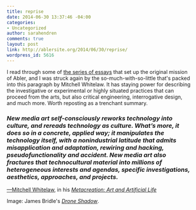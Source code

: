 ```yaml
---
title: reprise
date: 2014-06-30 13:37:46 -04:00
categories:
- Uncategorized
author: sarahendren
comments: true
layout: post
link: http://ablersite.org/2014/06/30/reprise/
wordpress_id: 5616
---
```


I read through some of [the series of essays](http://ablersite.org/category/new-here/) that set up the original mission of Abler, and I was struck again by the so-much-with-so-little that's packed into this paragraph by Mitchell Whitelaw. It has staying power for describing the investigative or experimental or highly situated practices that can proceed from the arts, but also critical engineering, interrogative design, and much more. Worth reposting as a trenchant summary.


### _New media art self-consciously reworks technology into culture, and rereads technology as culture. What’s more, it does so in a concrete, applied way; it manipulates the technology itself, with a nonindustrial latitude that admits misapplication and adaptation, rewiring and hacking, pseudofunctionality and accident. New media art also fractures that technocultural material into millions of heterogeneous interests and agendas, specific investigations, aesthetics, approaches, and projects._


[—Mitchell Whitelaw](http://creative.canberra.edu.au/mitchell/), in his _[Metacreation: Art and Artificial Life](http://www.amazon.com/Metacreation-Artificial-Life-Mitchell-Whitelaw/dp/0262731762/ref=sr_1_1?ie=UTF8&s=books&qid=1273076127&sr=8-1)_

Image: James Bridle's [_Drone Shadow_](http://designandviolence.moma.org/drone-shadow-james-bridle/).
